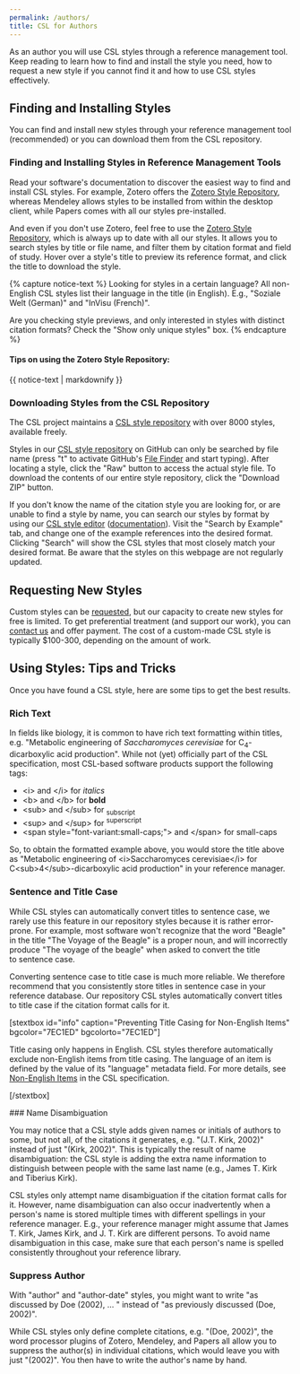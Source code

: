 ```yaml
---
permalink: /authors/
title: CSL for Authors
---
```


As an author you will use CSL styles through a reference management tool. Keep reading to learn how to find and install the style you need, how to request a new style if you cannot find it and how to use CSL styles effectively.

## Finding and Installing Styles

You can find and install new styles through your reference management tool (recommended) or you can download them from the CSL repository.

### Finding and Installing Styles in Reference Management Tools

Read your software's documentation to discover the easiest way to find and install CSL styles. For example, Zotero offers the <a href="http://zotero.org/styles">Zotero Style Repository</a>, whereas Mendeley allows styles to be installed from within the desktop client, while Papers comes with all our styles pre-installed.

And even if you don't use Zotero, feel free to use the <a href="http://zotero.org/styles">Zotero Style Repository</a>, which is always up to date with all our styles. It allows you to search styles by title or file name, and filter them by citation format and field of study. Hover over a style's title to preview its reference format, and click the title to download the style.

{% capture notice-text %}
Looking for styles in a certain language? All non-English CSL styles list their language in the title (in English). E.g., "Soziale Welt (German)" and "InVisu (French)".

Are you checking style previews, and only interested in styles with distinct citation formats? Check the "Show only unique styles" box.
{% endcapture %}

<div class="notice--info">
  <h4>Tips on using the Zotero Style Repository:</h4>
  {{ notice-text | markdownify }}
</div>

### Downloading Styles from the CSL Repository

The CSL project maintains a <a href="https://github.com/citation-style-language/styles">CSL style repository</a> with over 8000 styles, available freely.

Styles in our <a href="https://github.com/citation-style-language/styles">CSL style repository</a> on GitHub can only be searched by file name (press "t" to activate GitHub's <a href="https://github.com/blog/793-introducing-the-file-finder">File Finder</a> and start typing). After locating a style, click the "Raw" button to access the actual style file. To download the contents of our entire style repository, click the "Download ZIP" button.

If you don't know the name of the citation style you are looking for, or are unable to find a style by name, you can search our styles by format by using our <a href="http://editor.citationstyles.org">CSL style editor</a> (<a href="https://github.com/citation-style-editor/csl-editor/wiki/User-guide-for-the-CSL-Editor">documentation</a>). Visit the "Search by Example" tab, and change one of the example references into the desired format. Clicking "Search" will show the CSL styles that most closely match your desired format. Be aware that the styles on this webpage are not regularly updated.

## Requesting New Styles

Custom styles can be <a href="https://github.com/citation-style-language/styles/wiki/Requesting-Styles">requested</a>, but our capacity to create new styles for free is limited. To get preferential treatment (and support our work), you can <a href="http://citationstyles.org/contact/">contact us</a> and offer payment. The cost of a custom-made CSL style is typically $100-300, depending on the amount of work.

## Using Styles: Tips and Tricks

Once you have found a CSL style, here are some tips to get the best results.

### Rich Text

In fields like biology, it is common to have rich text formatting within titles, e.g. "Metabolic engineering of <em>Saccharomyces cerevisiae</em> for C<sub>4</sub>-dicarboxylic acid production". While not (yet) officially part of the CSL specification, most CSL-based software products support the following tags:
<ul>
 	<li>&lt;i&gt; and &lt;/i&gt; for <i>italics</i></li>
 	<li>&lt;b&gt; and &lt;/b&gt; for <b>bold</b></li>
 	<li>&lt;sub&gt; and &lt;/sub&gt; for <sub>subscript</sub></li>
 	<li>&lt;sup&gt; and &lt;/sup&gt; for <sup>superscript</sup></li>
 	<li>&lt;span style="font-variant:small-caps;"&gt; and &lt;/span&gt; for small-caps</li>
</ul>
So, to obtain the formatted example above, you would store the title above as "Metabolic engineering of &lt;i&gt;Saccharomyces cerevisiae&lt;/i&gt; for C&lt;sub&gt;4&lt;/sub&gt;-dicarboxylic acid production" in your reference manager.

### Sentence and Title Case

While CSL styles can automatically convert titles to sentence case, we rarely use this feature in our repository styles because it is rather error-prone. For example, most software won't recognize that the word "Beagle" in the title "The Voyage of the Beagle" is a proper noun, and will incorrectly produce "The voyage of the beagle" when asked to convert the title to sentence case.

Converting sentence case to title case is much more reliable. We therefore recommend that you consistently store titles in sentence case in your reference database. Our repository CSL styles automatically convert titles to title case if the citation format calls for it.

[stextbox id="info" caption="Preventing Title Casing for Non-English Items" bgcolor="7EC1ED" bgcolorto="7EC1ED"]

Title casing only happens in English. CSL styles therefore automatically exclude non-English items from title casing. The language of an item is defined by the value of its "language" metadata field. For more details, see <a href="http://citationstyles.org/downloads/specification.html#non-english-items">Non-English Items</a> in the CSL specification.

[/stextbox]

### Name Disambiguation

You may notice that a CSL style adds given names or initials of authors to some, but not all, of the citations it generates, e.g. "(J.T. Kirk, 2002)" instead of just "(Kirk, 2002)". This is typically the result of name disambiguation: the CSL style is adding the extra name information to distinguish between people with the same last name (e.g., James T. Kirk and Tiberius Kirk).

CSL styles only attempt name disambiguation if the citation format calls for it. However, name disambiguation can also occur inadvertently when a person's name is stored multiple times with different spellings in your reference manager. E.g., your reference manager might assume that James T. Kirk, James Kirk, and J. T. Kirk are different persons. To avoid name disambiguation in this case, make sure that each person's name is spelled consistently throughout your reference library.

### Suppress Author

With "author" and "author-date" styles, you might want to write "as discussed by Doe (2002), … " instead of "as previously discussed (Doe, 2002)".

While CSL styles only define complete citations, e.g. "(Doe, 2002)", the word processor plugins of Zotero, Mendeley, and Papers all allow you to suppress the author(s) in individual citations, which would leave you with just "(2002)". You then have to write the author's name by hand.